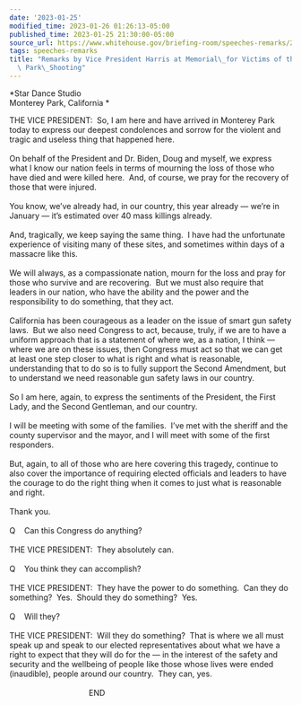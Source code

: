 ```yaml
---
date: '2023-01-25'
modified_time: 2023-01-26 01:26:13-05:00
published_time: 2023-01-25 21:30:00-05:00
source_url: https://www.whitehouse.gov/briefing-room/speeches-remarks/2023/01/25/remarks-by-vice-president-harris-at-memorial-for-victims-of-the-monterey-park-shooting/
tags: speeches-remarks
title: "Remarks by Vice President Harris at Memorial\_for Victims of the Monterey\
  \ Park\_Shooting"
---
```

 
*Star Dance Studio  
Monterey Park, California *

THE VICE PRESIDENT:  So, I am here and have arrived in Monterey Park
today to express our deepest condolences and sorrow for the violent and
tragic and useless thing that happened here.   
   
On behalf of the President and Dr. Biden, Doug and myself, we express
what I know our nation feels in terms of mourning the loss of those who
have died and were killed here.  And, of course, we pray for the
recovery of those that were injured.  
   
You know, we’ve already had, in our country, this year already — we’re
in January — it’s estimated over 40 mass killings already.   
   
And, tragically, we keep saying the same thing.  I have had the
unfortunate experience of visiting many of these sites, and sometimes
within days of a massacre like this.  
   
We will always, as a compassionate nation, mourn for the loss and pray
for those who survive and are recovering.  But we must also require that
leaders in our nation, who have the ability and the power and the
responsibility to do something, that they act.   
   
California has been courageous as a leader on the issue of smart gun
safety laws.  But we also need Congress to act, because, truly, if we
are to have a uniform approach that is a statement of where we, as a
nation, I think — where we are on these issues, then Congress must act
so that we can get at least one step closer to what is right and what is
reasonable, understanding that to do so is to fully support the Second
Amendment, but to understand we need reasonable gun safety laws in our
country.  
   
So I am here, again, to express the sentiments of the President, the
First Lady, and the Second Gentleman, and our country.  
   
I will be meeting with some of the families.  I’ve met with the sheriff
and the county supervisor and the mayor, and I will meet with some of
the first responders.   
   
But, again, to all of those who are here covering this tragedy, continue
to also cover the importance of requiring elected officials and leaders
to have the courage to do the right thing when it comes to just what is
reasonable and right.   
   
Thank you.   
   
Q    Can this Congress do anything?  
   
THE VICE PRESIDENT:  They absolutely can.   
   
Q    You think they can accomplish?  
   
THE VICE PRESIDENT:  They have the power to do something.  Can they do
something?  Yes.  Should they do something?  Yes.    
   
Q    Will they?  
   
THE VICE PRESIDENT:  Will they do something?  That is where we all must
speak up and speak to our elected representatives about what we have a
right to expect that they will do for the — in the interest of the
safety and security and the wellbeing of people like those whose lives
were ended (inaudible), people around our country.  They can, yes.  
   
                                    END  
  
